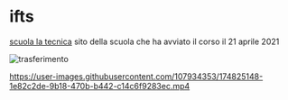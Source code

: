 # ifts
[scuola la tecnica](https://www.scuolalatecnica.it/) sito della scuola che ha avviato il corso il 21 aprile 2021

![trasferimento](https://user-images.githubusercontent.com/107934353/174818453-012e953a-8fd7-4ccf-8308-1543ce4f22b4.jpg)


https://user-images.githubusercontent.com/107934353/174825148-1e82c2de-9b18-470b-b442-c14c6f9283ec.mp4


